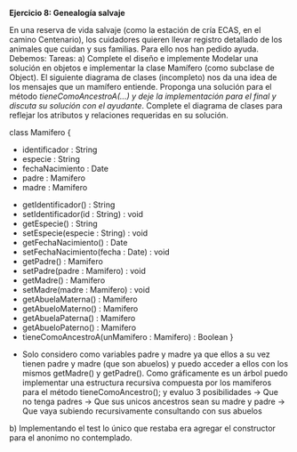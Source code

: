 **Ejercicio 8: Genealogía salvaje**

En una reserva de vida salvaje (como la estación de cría ECAS, en el camino Centenario), los cuidadores quieren llevar registro detallado de los animales que cuidan y sus familias. Para ello nos han pedido ayuda. Debemos: 
Tareas:
a) Complete el diseño e implemente
Modelar una solución en objetos e implementar la clase Mamífero (como subclase de Object). El siguiente diagrama de clases (incompleto) nos da una idea de los mensajes que un mamífero entiende. 
Proponga una solución para el método *tieneComoAncestroA(...) y deje la implementación para el final y discuta su solución con el ayudante*. 
Complete el diagrama de clases para reflejar los atributos y relaciones requeridas en su solución. 

class Mamifero {
  - identificador : String
  - especie : String
  - fechaNacimiento : Date
  - padre : Mamifero
  - madre : Mamifero

  + getIdentificador() : String
  + setIdentificador(id : String) : void
  + getEspecie() : String
  + setEspecie(especie : String) : void
  + getFechaNacimiento() : Date
  + setFechaNacimiento(fecha : Date) : void
  + getPadre() : Mamifero
  + setPadre(padre : Mamifero) : void
  + getMadre() : Mamifero
  + setMadre(madre : Mamifero) : void
  + getAbuelaMaterna() : Mamifero
  + getAbueloMaterno() : Mamifero
  + getAbuelaPaterna() : Mamifero
  + getAbueloPaterno() : Mamifero
  + tieneComoAncestroA(unMamifero : Mamifero) : Boolean
}

- Solo considero como variables padre y madre ya que ellos a su vez tienen padre y madre (que son abuelos) y puedo acceder a ellos con los mismos getMadre() y getPadre().
Como gráficamente es un árbol puedo implementar una estructura recursiva compuesta por los mamiferos para el método tieneComoAncestro(); y evaluo 3 posibilidades
-> Que no tenga padres
-> Que sus unicos ancestros sean su madre y padre
-> Que vaya subiendo recursivamente consultando con sus abuelos

b) Implementando el test lo único que restaba era agregar el constructor para el anonimo no contemplado.
